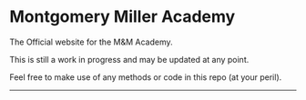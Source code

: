 Montgomery Miller Academy
===================

The Official website for the M&M Academy.

This is still a work in progress and may be updated at any point.

Feel free to make use of any methods or code in this repo (at your peril).


----------